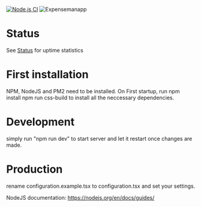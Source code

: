 [![Node.js CI](https://github.com/BlueMoonDevelopment/expenseman-react-client/actions/workflows/npm.yml/badge.svg)](https://github.com/BlueMoonDevelopment/expenseman-react-client/actions/workflows/npm.yml) ![Expensemanapp](https://cronitor.io/badges/DKXIei/production/QInGYTUwemwAcsXVREMF7N17HC4.svg)

# Status

See [Status](https://expenseman.cronitorstatus.com/) for uptime statistics

# First installation

NPM, NodeJS and PM2 need to be installed.
On First startup, run
npm install
npm run css-build
to install all the neccessary dependencies.

# Development

simply run "npm run dev" to start server and let it restart once changes are made.

# Production
rename configuration.example.tsx to configuration.tsx and set your settings.

NodeJS documentation: https://nodejs.org/en/docs/guides/
